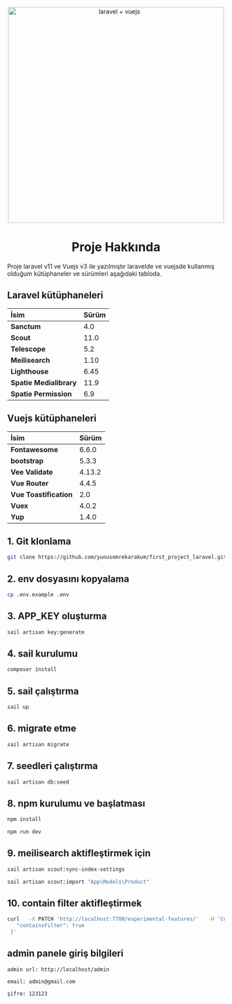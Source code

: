 <p align="center">
  <img src="https://cdn-edge.kwork.ru/pics/t3/56/31062053-65a23f500ddb1.jpg" alt="laravel + vuejs" width="500" />
</p>

<h1 align="center">Proje Hakkında</h1>

Proje laravel v11 ve Vuejs v3 ile yazılmıştır laravelde ve vuejsde kullanmış olduğum kütüphaneler ve sürümleri aşağıdaki tabloda.

## Laravel kütüphaneleri
| İsim | Sürüm     |
| :-------- | :------- |
| **Sanctum** | 4.0 |
| **Scout** | 11.0 |
| **Telescope** | 5.2 |
| **Meilisearch** | 1.10 |
| **Lighthouse** | 6.45 |
| **Spatie Medialibrary** | 11.9 |
| **Spatie Permission** | 6.9 |

## Vuejs kütüphaneleri
| İsim | Sürüm     |
| :-------- | :------- |
| **Fontawesome** | 6.6.0 |
| **bootstrap** | 5.3.3 |
| **Vee Validate** | 4.13.2 |
| **Vue Router** | 4.4.5 |
| **Vue Toastification** | 2.0 |
| **Vuex** | 4.0.2 |
| **Yup** | 1.4.0 |

## 1. Git klonlama

```bash
git clone https://github.com/yunusemrekarakum/first_project_laravel.git
```

## 2. env dosyasını kopyalama

```bash
cp .env.example .env
```

## 3. APP_KEY oluşturma
``` bash
sail artisan key:generate
```

## 4. sail kurulumu

```bash
composer install
```

## 5. sail çalıştırma

```bash
sail up
```

## 6. migrate etme

```bash
sail artisan migrate
```

## 7. seedleri çalıştırma

```bash
sail artisan db:seed
```

## 8. npm kurulumu ve başlatması

```bash
npm install
```

```bash
npm run dev
```

## 9. meilisearch aktifleştirmek için

```bash
sail artisan scout:sync-index-settings
```

```bash
sail artisan scout:import "App\Models\Product"
```

## 10. contain filter aktifleştirmek

```bash
curl   -X PATCH 'http://localhost:7700/experimental-features/'   -H 'Content-Type: application/json'   -H 'Authorization: Bearer masterKey'   --data-binary '{
   "containsFilter": true
 }'

```
## admin panele giriş bilgileri
```
admin url: http://localhost/admin
```

```
email: admin@gmail.com
```
```
şifre: 123123
```

